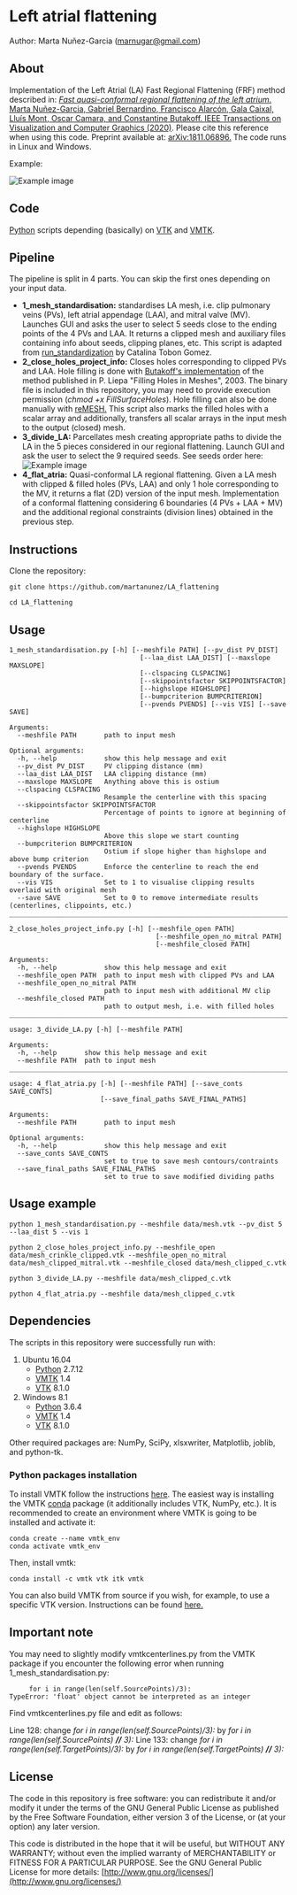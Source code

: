 # Left atrial flattening
Author: Marta Nuñez-Garcia (marnugar@gmail.com)

## About
Implementation of the Left Atrial (LA) Fast Regional Flattening (FRF) method described in:
[*Fast quasi-conformal regional flattening of the left atrium*. Marta Nuñez-Garcia, Gabriel Bernardino, Francisco Alarcón, Gala Caixal, Lluís Mont, Oscar Camara, and Constantine Butakoff.  IEEE Transactions on Visualization and Computer Graphics (2020)](https://ieeexplore.ieee.org/abstract/document/8959311). Please cite this reference when using this code. Preprint available at: [arXiv:1811.06896.](https://arxiv.org/pdf/1811.06896.pdf) The code runs in Linux and Windows. 

Example:

![Example image](https://github.com/martanunez/LA_flattening/blob/master/example_im.png)

## Code
[Python](https://www.python.org/) scripts depending (basically) on [VTK](https://vtk.org/) and [VMTK](http://www.vmtk.org/). 

## Pipeline
The pipeline is split in 4 parts. You can skip the first ones depending on your input data.


- **1_mesh_standardisation:** standardises LA mesh, i.e. clip pulmonary veins (PVs), left atrial appendage (LAA), and mitral valve (MV). Launches GUI and asks the user to select 5 seeds close to the ending points of the 4 PVs and LAA. It returns a clipped mesh and auxiliary files containing info about seeds, clipping planes, etc. This script is adapted from [run_standardization](https://github.com/catactg/SUM) by Catalina Tobon Gomez. 
- **2_close_holes_project_info:** Closes holes corresponding to clipped PVs and LAA. Hole filling is done with [Butakoff's implementation](https://github.com/cbutakoff/tools/tree/master/FillSurfaceHoles) of the method published in P. Liepa "Filling Holes in Meshes", 2003. The binary file is included in this repository, you may need to provide execution permission (*chmod +x FillSurfaceHoles*). Hole filling can also be done manually with [reMESH.](http://remesh.sourceforge.net/) This script also marks the filled holes with a scalar array and additionally, transfers all scalar arrays in the input mesh to the output (closed) mesh.
- **3_divide_LA:** Parcellates mesh creating appropriate paths to divide the LA in the 5 pieces considered in our regional flattening. Launch GUI and ask the user to select the 9 required seeds. See seeds order here:
![Example image](https://github.com/martanunez/LA_flattening/blob/master/im_flat.png)
- **4_flat_atria:** Quasi-conformal LA regional flattening. Given a LA mesh with clipped & filled holes (PVs, LAA) and only 1 hole corresponding to the MV, it returns a flat (2D) version of the input mesh. Implementation of a conformal flattening considering 6 boundaries (4 PVs + LAA + MV) and the additional regional constraints (division lines) obtained in the previous step.

## Instructions
Clone the repository:
```
git clone https://github.com/martanunez/LA_flattening

cd LA_flattening
```

## Usage
```
1_mesh_standardisation.py [-h] [--meshfile PATH] [--pv_dist PV_DIST]
                                 [--laa_dist LAA_DIST] [--maxslope MAXSLOPE]
                                 [--clspacing CLSPACING]
                                 [--skippointsfactor SKIPPOINTSFACTOR]
                                 [--highslope HIGHSLOPE]
                                 [--bumpcriterion BUMPCRITERION]
                                 [--pvends PVENDS] [--vis VIS] [--save SAVE]

Arguments:
  --meshfile PATH       path to input mesh

Optional arguments:
  -h, --help            show this help message and exit
  --pv_dist PV_DIST     PV clipping distance (mm)
  --laa_dist LAA_DIST   LAA clipping distance (mm)
  --maxslope MAXSLOPE   Anything above this is ostium
  --clspacing CLSPACING
                        Resample the centerline with this spacing
  --skippointsfactor SKIPPOINTSFACTOR
                        Percentage of points to ignore at beginning of centerline
  --highslope HIGHSLOPE
                        Above this slope we start counting
  --bumpcriterion BUMPCRITERION
                        Ostium if slope higher than highslope and above bump criterion
  --pvends PVENDS       Enforce the centerline to reach the end boundary of the surface.
  --vis VIS             Set to 1 to visualise clipping results overlaid with original mesh
  --save SAVE           Set to 0 to remove intermediate results (centerlines, clippoints, etc.)
____________________________________________________________________________

2_close_holes_project_info.py [-h] [--meshfile_open PATH]
                                     [--meshfile_open_no_mitral PATH]
                                     [--meshfile_closed PATH]

Arguments:
  -h, --help            show this help message and exit
  --meshfile_open PATH  path to input mesh with clipped PVs and LAA
  --meshfile_open_no_mitral PATH
                        path to input mesh with additional MV clip
  --meshfile_closed PATH
                        path to output mesh, i.e. with filled holes
____________________________________________________________________________

usage: 3_divide_LA.py [-h] [--meshfile PATH]

Arguments:
  -h, --help       show this help message and exit
  --meshfile PATH  path to input mesh
___________________________________________________________________________

usage: 4_flat_atria.py [-h] [--meshfile PATH] [--save_conts SAVE_CONTS]
                       [--save_final_paths SAVE_FINAL_PATHS]

Arguments:
  --meshfile PATH       path to input mesh
  
Optional arguments:
  -h, --help            show this help message and exit
  --save_conts SAVE_CONTS
                        set to true to save mesh contours/contraints
  --save_final_paths SAVE_FINAL_PATHS
                        set to true to save modified dividing paths
```

## Usage example
```
python 1_mesh_standardisation.py --meshfile data/mesh.vtk --pv_dist 5 --laa_dist 5 --vis 1

python 2_close_holes_project_info.py --meshfile_open data/mesh_crinkle_clipped.vtk --meshfile_open_no_mitral  data/mesh_clipped_mitral.vtk --meshfile_closed data/mesh_clipped_c.vtk

python 3_divide_LA.py --meshfile data/mesh_clipped_c.vtk

python 4_flat_atria.py --meshfile data/mesh_clipped_c.vtk
```

## Dependencies
The scripts in this repository were successfully run with:
1. Ubuntu 16.04
    - [Python](https://www.python.org/) 2.7.12
    - [VMTK](http://www.vmtk.org/) 1.4
    - [VTK](https://vtk.org/) 8.1.0
2. Windows 8.1
    - [Python](https://www.python.org/) 3.6.4
    - [VMTK](http://www.vmtk.org/) 1.4
    - [VTK](https://vtk.org/) 8.1.0
  
Other required packages are: NumPy, SciPy, xlsxwriter, Matplotlib, joblib, and python-tk.  

### Python packages installation
To install VMTK follow the instructions [here](http://www.vmtk.org/download/). The easiest way is installing the VMTK [conda](https://docs.conda.io/en/latest/) package (it additionally includes VTK, NumPy, etc.). It is recommended to create an environment where VMTK is going to be installed and activate it:

```
conda create --name vmtk_env
conda activate vmtk_env
```
Then, install vmtk:
```
conda install -c vmtk vtk itk vmtk
```
<!--Activate the environment when needed using:
```
source activate vmtk_env
```-->
You can also build VMTK from source if you wish, for example, to use a specific VTK version. Instructions can be found [here.](http://www.vmtk.org/download/)

## Important note
You may need to slightly modify vmtkcenterlines.py from the VMTK package if you encounter the following error when running 1_mesh_standardisation.py:

```
     for i in range(len(self.SourcePoints)/3):
TypeError: 'float' object cannot be interpreted as an integer
```

Find vmtkcenterlines.py file and edit as follows:

Line 128: change *for i in range(len(self.SourcePoints)/3):* by *for i in range(len(self.SourcePoints)* ***//*** *3):*
Line 133: change *for i in range(len(self.TargetPoints)/3):* by *for i in range(len(self.TargetPoints)* ***//*** *3):* 


## License
The code in this repository is free software: you can redistribute it and/or modify it under the terms of the GNU General Public License as published by the Free Software Foundation, either version 3 of the License, or (at your option) any later version.

This code is distributed in the hope that it will be useful, but WITHOUT ANY WARRANTY; without even the implied warranty of MERCHANTABILITY or FITNESS FOR A PARTICULAR PURPOSE. See the GNU General Public License for more details: [http://www.gnu.org/licenses/](http://www.gnu.org/licenses/)
